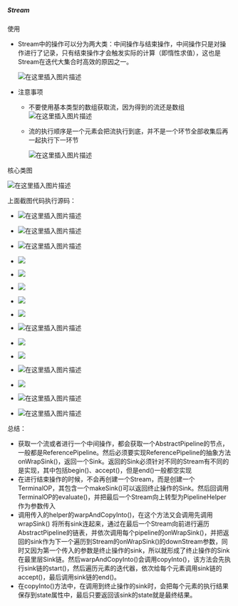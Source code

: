 ##### Stream

使用

- Stream中的操作可以分为两大类：中间操作与结束操作，中间操作只是对操作进行了记录，只有结束操作才会触发实际的计算（即惰性求值），这也是Stream在迭代大集合时高效的原因之一。

	![在这里插入图片描述](https://img-blog.csdnimg.cn/20200913134035731.png?x-oss-process=image/watermark,type_ZmFuZ3poZW5naGVpdGk,shadow_10,text_aHR0cHM6Ly9ibG9nLmNzZG4ubmV0L3dlaXhpbl80MzkzNDYwNw==,size_16,color_FFFFFF,t_70#pic_center)

- 注意事项

  - 不要使用基本类型的数组获取流，因为得到的流还是数组
  ![在这里插入图片描述](https://img-blog.csdnimg.cn/20200913135128818.png#pic_center)


  

  - 流的执行顺序是一个元素会把流执行到底，并不是一个环节全部收集后再一起执行下一环节

  	![在这里插入图片描述](https://img-blog.csdnimg.cn/2020091313405747.png?x-oss-process=image/watermark,type_ZmFuZ3poZW5naGVpdGk,shadow_10,text_aHR0cHM6Ly9ibG9nLmNzZG4ubmV0L3dlaXhpbl80MzkzNDYwNw==,size_16,color_FFFFFF,t_70#pic_center)




核心类图

![在这里插入图片描述](https://img-blog.csdnimg.cn/20200913134122438.png?x-oss-process=image/watermark,type_ZmFuZ3poZW5naGVpdGk,shadow_10,text_aHR0cHM6Ly9ibG9nLmNzZG4ubmV0L3dlaXhpbl80MzkzNDYwNw==,size_16,color_FFFFFF,t_70#pic_center)


上面截图代码执行源码：

- ![在这里插入图片描述](https://img-blog.csdnimg.cn/20200913134152254.png?x-oss-process=image/watermark,type_ZmFuZ3poZW5naGVpdGk,shadow_10,text_aHR0cHM6Ly9ibG9nLmNzZG4ubmV0L3dlaXhpbl80MzkzNDYwNw==,size_16,color_FFFFFF,t_70#pic_center)


- ![在这里插入图片描述](https://img-blog.csdnimg.cn/20200913134332910.png?x-oss-process=image/watermark,type_ZmFuZ3poZW5naGVpdGk,shadow_10,text_aHR0cHM6Ly9ibG9nLmNzZG4ubmV0L3dlaXhpbl80MzkzNDYwNw==,size_16,color_FFFFFF,t_70#pic_center)




- ![在这里插入图片描述](https://img-blog.csdnimg.cn/20200913134348287.png?x-oss-process=image/watermark,type_ZmFuZ3poZW5naGVpdGk,shadow_10,text_aHR0cHM6Ly9ibG9nLmNzZG4ubmV0L3dlaXhpbl80MzkzNDYwNw==,size_16,color_FFFFFF,t_70#pic_center)



- ![](https://img-blog.csdnimg.cn/20200913134403975.png?x-oss-process=image/watermark,type_ZmFuZ3poZW5naGVpdGk,shadow_10,text_aHR0cHM6Ly9ibG9nLmNzZG4ubmV0L3dlaXhpbl80MzkzNDYwNw==,size_16,color_FFFFFF,t_70#pic_center)




- ![](https://img-blog.csdnimg.cn/2020091313442737.png?x-oss-process=image/watermark,type_ZmFuZ3poZW5naGVpdGk,shadow_10,text_aHR0cHM6Ly9ibG9nLmNzZG4ubmV0L3dlaXhpbl80MzkzNDYwNw==,size_16,color_FFFFFF,t_70#pic_center)




- ![](https://img-blog.csdnimg.cn/2020091313444353.png?x-oss-process=image/watermark,type_ZmFuZ3poZW5naGVpdGk,shadow_10,text_aHR0cHM6Ly9ibG9nLmNzZG4ubmV0L3dlaXhpbl80MzkzNDYwNw==,size_16,color_FFFFFF,t_70#pic_center)




- ![](https://img-blog.csdnimg.cn/20200913134502280.png?x-oss-process=image/watermark,type_ZmFuZ3poZW5naGVpdGk,shadow_10,text_aHR0cHM6Ly9ibG9nLmNzZG4ubmV0L3dlaXhpbl80MzkzNDYwNw==,size_16,color_FFFFFF,t_70#pic_center)




- ![](https://img-blog.csdnimg.cn/20200913134623760.png?x-oss-process=image/watermark,type_ZmFuZ3poZW5naGVpdGk,shadow_10,text_aHR0cHM6Ly9ibG9nLmNzZG4ubmV0L3dlaXhpbl80MzkzNDYwNw==,size_16,color_FFFFFF,t_70#pic_center)




- ![在这里插入图片描述](https://img-blog.csdnimg.cn/20200913140228224.png?x-oss-process=image/watermark,type_ZmFuZ3poZW5naGVpdGk,shadow_10,text_aHR0cHM6Ly9ibG9nLmNzZG4ubmV0L3dlaXhpbl80MzkzNDYwNw==,size_16,color_FFFFFF,t_70#pic_center)





- ![](https://img-blog.csdnimg.cn/20200913134913328.png#pic_center)




- ![](https://img-blog.csdnimg.cn/20200913134930114.png?x-oss-process=image/watermark,type_ZmFuZ3poZW5naGVpdGk,shadow_10,text_aHR0cHM6Ly9ibG9nLmNzZG4ubmV0L3dlaXhpbl80MzkzNDYwNw==,size_16,color_FFFFFF,t_70#pic_center)




- ![在这里插入图片描述](https://img-blog.csdnimg.cn/2020091313495886.png?x-oss-process=image/watermark,type_ZmFuZ3poZW5naGVpdGk,shadow_10,text_aHR0cHM6Ly9ibG9nLmNzZG4ubmV0L3dlaXhpbl80MzkzNDYwNw==,size_16,color_FFFFFF,t_70#pic_center)




- ![](https://img-blog.csdnimg.cn/20200913135012560.png?x-oss-process=image/watermark,type_ZmFuZ3poZW5naGVpdGk,shadow_10,text_aHR0cHM6Ly9ibG9nLmNzZG4ubmV0L3dlaXhpbl80MzkzNDYwNw==,size_16,color_FFFFFF,t_70#pic_center)




- ![在这里插入图片描述](https://img-blog.csdnimg.cn/20200913135030182.png?x-oss-process=image/watermark,type_ZmFuZ3poZW5naGVpdGk,shadow_10,text_aHR0cHM6Ly9ibG9nLmNzZG4ubmV0L3dlaXhpbl80MzkzNDYwNw==,size_16,color_FFFFFF,t_70#pic_center)




- ![在这里插入图片描述](https://img-blog.csdnimg.cn/20200913135043990.png?x-oss-process=image/watermark,type_ZmFuZ3poZW5naGVpdGk,shadow_10,text_aHR0cHM6Ly9ibG9nLmNzZG4ubmV0L3dlaXhpbl80MzkzNDYwNw==,size_16,color_FFFFFF,t_70#pic_center)



总结：

- 获取一个流或者进行一个中间操作，都会获取一个AbstractPipeline的节点，一般都是ReferencePipeline。然后必须要实现ReferencePipeline的抽象方法onWrapSink()，返回一个Sink。返回的Sink必须针对不同的Stream有不同的是实现，其中包括begin()、accept()，但是end()一般都空实现
- 在进行结束操作的时候，不会再创建一个Stream，而是创建一个TerminalOP，其包含一个makeSink()可以返回终止操作的Sink。然后回调用TerminalOP的evaluate()，并把最后一个Stream向上转型为PipelineHelper作为参数传入
- 调用传入的helper的warpAndCopyInto()，在这个方法又会调用先调用wrapSink() 将所有sink连起来，通过在最后一个Stream向前进行遍历AbstractPipeline的链表，并依次调用每个pipeline的onWrapSink()，并把返回的sink作为下一个遍历到Stream的onWrapSink()的downStream参数，同时又因为第一个传入的参数是终止操作的sink，所以就形成了终止操作的Sink在最里层Sink链。然后warpAndCopyInto()会调用copyInto()，该方法会先执行sink链的start()，然后遍历元素的迭代器，依次给每个元素调用sink链的accept()，最后调用sink链的end()。
- 在copyInto()方法中，在调用到终止操作的sink时，会把每个元素的执行结果保存到state属性中，最后只要返回该sink的state就是最终结果。
